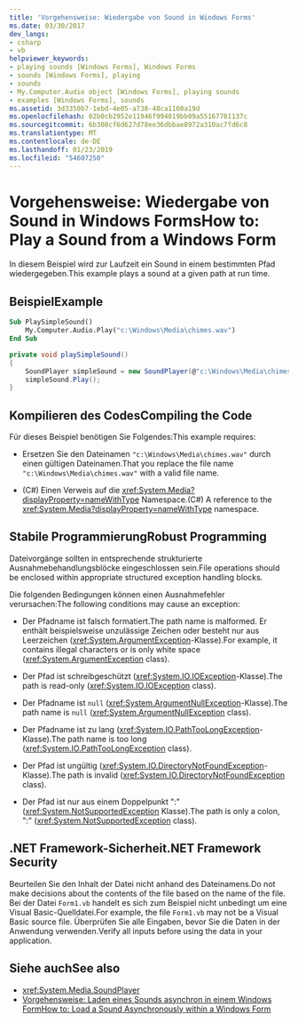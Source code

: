 ```yaml
---
title: 'Vorgehensweise: Wiedergabe von Sound in Windows Forms'
ms.date: 03/30/2017
dev_langs:
- csharp
- vb
helpviewer_keywords:
- playing sounds [Windows Forms], Windows Forms
- sounds [Windows Forms], playing
- sounds
- My.Computer.Audio object [Windows Forms], playing sounds
- examples [Windows Forms], sounds
ms.assetid: 3d3350b7-1ebd-4e05-a738-48ca1160a19d
ms.openlocfilehash: 02b0cb2952e11946f994819bb09a55167781137c
ms.sourcegitcommit: 6b308cf6d627d78ee36dbbae8972a310ac7fd6c8
ms.translationtype: MT
ms.contentlocale: de-DE
ms.lasthandoff: 01/23/2019
ms.locfileid: "54607250"
---
```

# <a name="how-to-play-a-sound-from-a-windows-form"></a><span data-ttu-id="f4fc2-102">Vorgehensweise: Wiedergabe von Sound in Windows Forms</span><span class="sxs-lookup"><span data-stu-id="f4fc2-102">How to: Play a Sound from a Windows Form</span></span>
<span data-ttu-id="f4fc2-103">In diesem Beispiel wird zur Laufzeit ein Sound in einem bestimmten Pfad wiedergegeben.</span><span class="sxs-lookup"><span data-stu-id="f4fc2-103">This example plays a sound at a given path at run time.</span></span>  
  
## <a name="example"></a><span data-ttu-id="f4fc2-104">Beispiel</span><span class="sxs-lookup"><span data-stu-id="f4fc2-104">Example</span></span>  
  
```vb  
Sub PlaySimpleSound()  
    My.Computer.Audio.Play("c:\Windows\Media\chimes.wav")  
End Sub  
```  
  
```csharp  
private void playSimpleSound()  
{  
    SoundPlayer simpleSound = new SoundPlayer(@"c:\Windows\Media\chimes.wav");  
    simpleSound.Play();  
}  
```  
  
## <a name="compiling-the-code"></a><span data-ttu-id="f4fc2-105">Kompilieren des Codes</span><span class="sxs-lookup"><span data-stu-id="f4fc2-105">Compiling the Code</span></span>  
 <span data-ttu-id="f4fc2-106">Für dieses Beispiel benötigen Sie Folgendes:</span><span class="sxs-lookup"><span data-stu-id="f4fc2-106">This example requires:</span></span>  
  
-   <span data-ttu-id="f4fc2-107">Ersetzen Sie den Dateinamen `"c:\Windows\Media\chimes.wav"` durch einen gültigen Dateinamen.</span><span class="sxs-lookup"><span data-stu-id="f4fc2-107">That you replace the file name `"c:\Windows\Media\chimes.wav"` with a valid file name.</span></span>  
  
-   <span data-ttu-id="f4fc2-108">(C#) Einen Verweis auf die <xref:System.Media?displayProperty=nameWithType> Namespace.</span><span class="sxs-lookup"><span data-stu-id="f4fc2-108">(C#) A reference to the <xref:System.Media?displayProperty=nameWithType> namespace.</span></span>  
  
## <a name="robust-programming"></a><span data-ttu-id="f4fc2-109">Stabile Programmierung</span><span class="sxs-lookup"><span data-stu-id="f4fc2-109">Robust Programming</span></span>  
 <span data-ttu-id="f4fc2-110">Dateivorgänge sollten in entsprechende strukturierte Ausnahmebehandlungsblöcke eingeschlossen sein.</span><span class="sxs-lookup"><span data-stu-id="f4fc2-110">File operations should be enclosed within appropriate structured exception handling blocks.</span></span>  
  
 <span data-ttu-id="f4fc2-111">Die folgenden Bedingungen können einen Ausnahmefehler verursachen:</span><span class="sxs-lookup"><span data-stu-id="f4fc2-111">The following conditions may cause an exception:</span></span>  
  
-   <span data-ttu-id="f4fc2-112">Der Pfadname ist falsch formatiert.</span><span class="sxs-lookup"><span data-stu-id="f4fc2-112">The path name is malformed.</span></span> <span data-ttu-id="f4fc2-113">Er enthält beispielsweise unzulässige Zeichen oder besteht nur aus Leerzeichen (<xref:System.ArgumentException>-Klasse).</span><span class="sxs-lookup"><span data-stu-id="f4fc2-113">For example, it contains illegal characters or is only white space (<xref:System.ArgumentException> class).</span></span>  
  
-   <span data-ttu-id="f4fc2-114">Der Pfad ist schreibgeschützt (<xref:System.IO.IOException>-Klasse).</span><span class="sxs-lookup"><span data-stu-id="f4fc2-114">The path is read-only (<xref:System.IO.IOException> class).</span></span>  
  
-   <span data-ttu-id="f4fc2-115">Der Pfadname ist `null` (<xref:System.ArgumentNullException>-Klasse).</span><span class="sxs-lookup"><span data-stu-id="f4fc2-115">The path name is `null` (<xref:System.ArgumentNullException> class).</span></span>  
  
-   <span data-ttu-id="f4fc2-116">Der Pfadname ist zu lang (<xref:System.IO.PathTooLongException>-Klasse).</span><span class="sxs-lookup"><span data-stu-id="f4fc2-116">The path name is too long (<xref:System.IO.PathTooLongException> class).</span></span>  
  
-   <span data-ttu-id="f4fc2-117">Der Pfad ist ungültig (<xref:System.IO.DirectoryNotFoundException>-Klasse).</span><span class="sxs-lookup"><span data-stu-id="f4fc2-117">The path is invalid (<xref:System.IO.DirectoryNotFoundException> class).</span></span>  
  
-   <span data-ttu-id="f4fc2-118">Der Pfad ist nur aus einem Doppelpunkt ":" (<xref:System.NotSupportedException> Klasse).</span><span class="sxs-lookup"><span data-stu-id="f4fc2-118">The path is only a colon, ":" (<xref:System.NotSupportedException> class).</span></span>  
  
## <a name="net-framework-security"></a><span data-ttu-id="f4fc2-119">.NET Framework-Sicherheit</span><span class="sxs-lookup"><span data-stu-id="f4fc2-119">.NET Framework Security</span></span>  
 <span data-ttu-id="f4fc2-120">Beurteilen Sie den Inhalt der Datei nicht anhand des Dateinamens.</span><span class="sxs-lookup"><span data-stu-id="f4fc2-120">Do not make decisions about the contents of the file based on the name of the file.</span></span> <span data-ttu-id="f4fc2-121">Bei der Datei `Form1.vb` handelt es sich zum Beispiel nicht unbedingt um eine Visual Basic-Quelldatei.</span><span class="sxs-lookup"><span data-stu-id="f4fc2-121">For example, the file `Form1.vb` may not be a Visual Basic source file.</span></span> <span data-ttu-id="f4fc2-122">Überprüfen Sie alle Eingaben, bevor Sie die Daten in der Anwendung verwenden.</span><span class="sxs-lookup"><span data-stu-id="f4fc2-122">Verify all inputs before using the data in your application.</span></span>  
  
## <a name="see-also"></a><span data-ttu-id="f4fc2-123">Siehe auch</span><span class="sxs-lookup"><span data-stu-id="f4fc2-123">See also</span></span>
- <xref:System.Media.SoundPlayer>
- [<span data-ttu-id="f4fc2-124">Vorgehensweise: Laden eines Sounds asynchron in einem Windows Form</span><span class="sxs-lookup"><span data-stu-id="f4fc2-124">How to: Load a Sound Asynchronously within a Windows Form</span></span>](../../../../docs/framework/winforms/controls/how-to-load-a-sound-asynchronously-within-a-windows-form.md)

